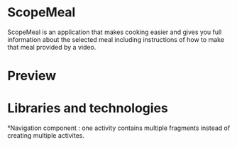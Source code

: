 # ScopeMeal

ScopeMeal is an application that makes cooking easier and gives you full information about the selected meal including instructions of how to make that meal provided by a video.

# Preview

# Libraries and technologies
  °Navigation component : one activity contains multiple fragments instead of creating multiple activites.
